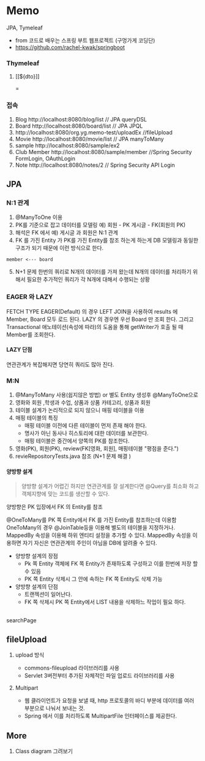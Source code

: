 # Memo

JPA, Tymeleaf
- from 코드로 배우는 스프링 부트 웹프로젝트 (구멍가게 코딩단)
- https://github.com/rachel-kwak/springboot
 


### Thymeleaf
1. <p>[[${dto}]]</p> = <p><span th:text="${dto}"></span></p>

### 접속 
1. Blog http://localhost:8080/blog/list // JPA queryDSL
2. Board http://localhost:8080/board/list // JPA JPQL
3. http://localhost:8080/org.yg.memo-test/uploadEx //fileUpload
3. Movie http://localhost:8080/movie/list // JPA manyToMany
4. sample http://localhost:8080/sample/ex2
5. Club Member http://localhost:8080/sample/member //Spring Security FormLogin, OAuthLogin
6. Note http://localhost:8080/notes/2 // Spring Security API Login

## JPA
### N:1 관계
1. @ManyToOne 이용 
2. PK를 기준으로 잡고 데이터를 모델링 예) 회원 - PK 게시글 - FK(회원의 PK)
3. 해석은 FK 에서 예) 게시글 과 회원은 N:1 관계
4. FK 를 가진 Entity 가 PK를 가진 Entity를 참조 하는게 하는게 DB 모델링과 동일한 구조가 되기 때문에 이런 방식으로 한다.
```
member <--- board
```
5. N+1 문제 한번의 쿼리로 N개의 데이터를 가져 왔는데 N개의 데이터를 처리하기 위해서 필요한 추가적인 쿼리가 각 N개에 대해서 수행되는 상황 
### EAGER 와 LAZY
FETCH TYPE EAGER(Default) 의 경우 LEFT JOIN을 사용하여 results 에 Member, Board 모두 로드 된다. LAZY 의 경우엔 우선 Board 만 조회 한다. 그리고 Transactional 애노테이션(속성에 따라)의 도옴을 통해 getWriter가 호출 될 때 Member를 조회한다.

#### LAZY 단점
연관관계가 복잡해지면 당연히 쿼리도 많아 진다.

### M:N 
1. @ManyToMany 사용(쉽지않은 방법) or 별도 Entity 생성후 @ManyToOne으로 
1. 영화와 회원 ,학생과 수업, 상품과 상품 카테고리, 상품과 회원
2. 테이블 설계가 논리적으로 되지 않으니 매핑 테이블을 이용  
3. 매핑 테이블의 특징 
    - 매핑 테이블 이전에 다른 테이블이 먼저 존재 해야 한다. 
    - 명사가 아닌 동사나 히스토리에 대한 데이터를 보관한다. 
    - 매핑 테이블은 중간에서 양쪽의 PK를 참조한다. 
4. 영화(PK), 회원(PK), review(FK[영화, 회원], 매핑테이블 "평점을 준다.")
5. revieRepositoryTests.java 참조  (N+1 문제 해결 )
#### 양방향 설계 
> 양방향 설계가 어렵긴 하지만 연관관계를 잘 설계한다면 @Query를 최소화 하고 객체지향에 맞는 코드를 생산할 수 있다.

양방향은 PK 입장에서 FK 의 Entity를 참조 

@OneToMany를 PK 쪽 Entity에서 FK 를 가진 Entity를 참조하는데 이용함 OneToMany의 경우 @JoinTable등을 이용해 별도의 테이블을 지정하거나. 
MappedBy 속성을 이용해 하위 엔티티 설정을 추가할 수 있다. MappedBy 속성을 이용하면 자기 자신은 연관관계의 주인이 아님을 DB에 알려줄 수 있다.

- 양방향 설계의 장점 
   - Pk 쪽 Entity 객체에 FK 쪽 Entity가 존재하도록 구성하고 이를 한번에 저장 할 수 있음 
   - PK 쪽 Entity 삭제시 그 안에 속하는 FK 쪽 Entity도 삭제 가능 
- 양방향 설계의 단점
   - 트랜젝션이 일어난다. 
   - FK 쪽 삭제시 PK 쪽 Entity에서 LIST 내용을 삭제하느 작업이 필요 하다. 



##
searchPage

## fileUpload
1. upload 방식 
   - commons-fileupload 라이브러리를 사용
   - Servlet 3버전부터 추가된 자체적인 파일 업로드 라이브러리를 사용 
   
2. Multipart
   - 웹 클라이언트가 요청을 보낼 때, http 프로토콜의 바디 부분에 데이터를 여러 부분으로 나눠서 보내는 것.
   - Spring 에서 이를 처리하도록 MultipartFile 인터페이스를 제공한다. 

## More
1. Class diagram 그려보기 
